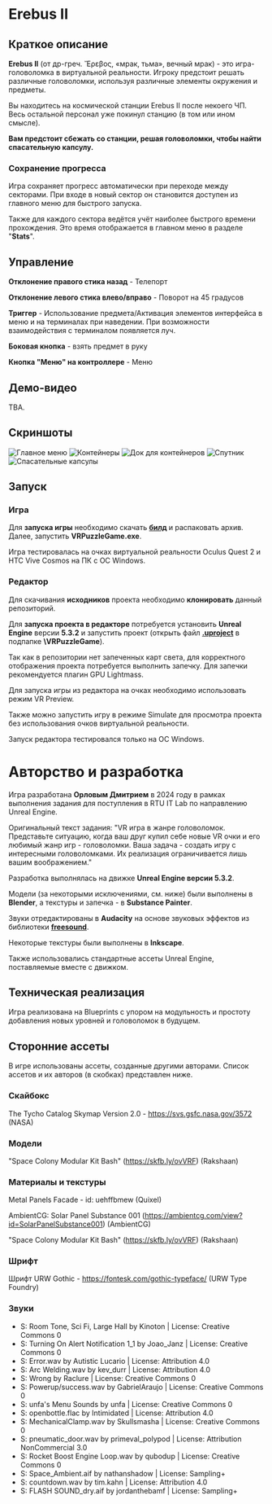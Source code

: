 # Erebus II

## Краткое описание

**Erebus II** (от др-греч. Ἔρεβος, «мрак, тьма», вечный мрак) - это игра-головоломка в виртуальной реальности. Игроку предстоит решать различные головоломки, используя различные элементы окружения и предметы.

Вы находитесь на космической станции Erebus II после некоего ЧП. Весь остальной персонал уже покинул станцию (в том или ином смысле). 

**Вам предстоит сбежать со станции, решая головоломки, чтобы найти спасательную капсулу.**

### Сохранение прогресса

Игра сохраняет прогресс автоматически при переходе между секторами. При входе в новый сектор он становится доступен из главного меню для быстрого запуска.

Также для каждого сектора ведётся учёт наиболее быстрого времени прохождения. Это время отображается в главном меню в разделе "**Stats**".

## Управление

**Отклонение правого стика назад** - Телепорт

**Отклонение левого стика влево/вправо** - Поворот на 45 градусов

**Триггер** - Использование предмета/Активация элементов интерфейса в меню и на терминалах при наведении. При возможности взаимодействия с терминалом появляется луч.

**Боковая кнопка** - взять предмет в руку

**Кнопка "Меню" на контроллере** - Меню

## Демо-видео

TBA.

## Скриншоты
![Главное меню](Previews/menu.png)
![Контейнеры](Previews/containers.png)
![Док для контейнеров](Previews/docking.png)
![Спутник](Previews/satellite.png)
![Спасательные капсулы](Previews/escape_pods.png)

## Запуск

### Игра

Для **запуска игры** необходимо скачать **[билд](https://github.com/NCoolgamer/UE_VRPuzzleGame/releases/)** и распаковать архив. Далее, запустить **VRPuzzleGame.exe**. 

Игра тестировалась на очках виртуальной реальности Oculus Quest 2 и HTC Vive Cosmos на ПК с ОС Windows.

### Редактор

Для скачивания **исходников** проекта необходимо **клонировать** данный репозиторий.

Для **запуска проекта в редакторе** потребуется установить **Unreal Engine** версии **5.3.2** и запустить проект (открыть файл [**.uproject**](./VRPuzzleGame/VRPuzzleGame.uproject) в подпапке **\VRPuzzleGame**).

Так как в репозитории нет запеченных карт света, для корректного отображения проекта потребуется выполнить запечку. 
Для запечки рекомендуется плагин GPU Lightmass.

Для запуска игры из редактора на очках необходимо использовать режим VR Preview.

Также можно запустить игру в режиме Simulate для просмотра проекта без использования очков виртуальной реальности.

Запуск редактора тестировался только на ОС Windows.

# Авторство и разработка

Игра разработана **Орловым Дмитрием** в 2024 году в рамках выполнения задания для поступления в RTU IT Lab по направлению Unreal Engine.

Оригинальный текст задания: "VR игра в жанре головоломок.
Представьте ситуацию, когда ваш друг купил себе новые VR очки и его любимый жанр игр - головоломки. Ваша задача - создать игру с интересными головоломками. Их реализация ограничивается лишь вашим воображением."

Разработка выполнялась на движке **Unreal Engine версии 5.3.2**.

Модели (за некоторыми исключениями, см. ниже) были выполнены в **Blender**, а текстуры и запечка - в **Substance Painter**.

Звуки отредактированы в **Audacity** на основе звуковых эффектов из библиотеки **[freesound](https://freesound.org/)**.

Некоторые текстуры были выполнены в **Inkscape**.

Также использовались стандартные ассеты Unreal Engine, поставляемые вместе с движком.

## Техническая реализация

Игра реализована на Blueprints с упором на модульность и простоту добавления новых уровней и головоломок в будущем.


## Сторонние ассеты

В игре использованы ассеты, созданные другими авторами. Список ассетов и их авторов (в скобках) представлен ниже.

### Скайбокс

The Tycho Catalog Skymap Version 2.0 - https://svs.gsfc.nasa.gov/3572 (NASA)

### Модели

"Space Colony Modular Kit Bash" (https://skfb.ly/ovVRF) (Rakshaan)

### Материалы и текстуры

Metal Panels Facade - id: uehffbmew (Quixel)

AmbientCG: Solar Panel Substance 001 (https://ambientcg.com/view?id=SolarPanelSubstance001) (AmbientCG)

"Space Colony Modular Kit Bash" (https://skfb.ly/ovVRF) (Rakshaan)

### Шрифт

Шрифт URW Gothic - https://fontesk.com/gothic-typeface/ (URW Type Foundry)

### Звуки

- S: Room Tone, Sci Fi, Large Hall by Kinoton | License: Creative Commons 0
- S: Turning On Alert Notification 1_1 by Joao_Janz | License: Creative Commons 0
- S: Error.wav by Autistic Lucario | License: Attribution 4.0
- S: Arc Welding.wav by kev_durr | License: Attribution 4.0
- S: Wrong by Raclure | License: Creative Commons 0
- S: Powerup/success.wav by GabrielAraujo | License: Creative Commons 0
- S: unfa's Menu Sounds by unfa | License: Creative Commons 0
- S: openbottle.flac by Intimidated | License: Attribution 4.0
- S: MechanicalClamp.wav by Skullsmasha | License: Creative Commons 0
- S: pneumatic_door.wav by primeval_polypod | License: Attribution NonCommercial 3.0
- S: Rocket Boost Engine Loop.wav by qubodup | License: Creative Commons 0
- S: Space_Ambient.aif by nathanshadow | License: Sampling+
- S: countdown.wav by tim.kahn | License: Attribution 4.0
- S: FLASH SOUND_dry.aif by jordanthebamf | License: Sampling+